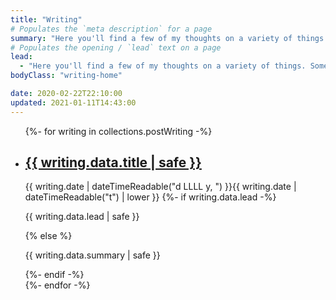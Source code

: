```yaml
---
title: "Writing"
# Populates the `meta description` for a page
summary: "Here you'll find a few of my thoughts on a variety of things. Some web tech related, some philosophical, some of a religious nature and some just me trying to process something as honestly as I can."
# Populates the opening / `lead` text on a page
lead:
  - "Here you'll find a few of my thoughts on a variety of things. Some web tech related, some philosophical, some of a religious nature and some just me trying to process something as honestly as I can."
bodyClass: "writing-home"

date: 2020-02-22T22:10:00
updated: 2021-01-11T14:43:00
---
```


<ul role="list" class="[ writing__list ] [ no-list ] [ flow ]">
{%- for writing in collections.postWriting -%}
  <li class="[ writing__list-item ]">
    <article class="[ writing__summary ]">
      <h2><a href="{{ writing.url }}">{{ writing.data.title | safe }}</a></h2>
      <time datetime="{{ writing.date | dateTime }}">{{ writing.date | dateTimeReadable("d LLLL y, ") }}{{ writing.date | dateTimeReadable("t") | lower }}</time>
      {%- if writing.data.lead -%}
        <p>{{ writing.data.lead | safe }}</p>
      {% else %}
        <p>{{ writing.data.summary | safe }}</p>
      {%- endif -%}
    </article>
  </li>
{%- endfor -%}
</ul>
